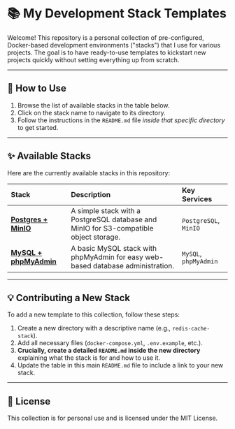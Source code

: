 # 📚 My Development Stack Templates

Welcome! This repository is a personal collection of pre-configured, Docker-based development environments ("stacks") that I use for various projects. The goal is to have ready-to-use templates to kickstart new projects quickly without setting everything up from scratch.



---
## 📂 How to Use

1.  Browse the list of available stacks in the table below.
2.  Click on the stack name to navigate to its directory.
3.  Follow the instructions in the `README.md` file *inside that specific directory* to get started.

---
## ✨ Available Stacks

Here are the currently available stacks in this repository:

| Stack | Description | Key Services |
| :--- | :--- | :--- |
| **[Postgres + MinIO](./postgres-minio/)** | A simple stack with a PostgreSQL database and MinIO for S3-compatible object storage. | `PostgreSQL`, `MinIO` |
| **[MySQL + phpMyAdmin](./mysql-phpmyadmin/)** | A basic MySQL stack with phpMyAdmin for easy web-based database administration. | `MySQL`, `phpMyAdmin` |

---
## 💡 Contributing a New Stack

To add a new template to this collection, follow these steps:

1.  Create a new directory with a descriptive name (e.g., `redis-cache-stack`).
2.  Add all necessary files (`docker-compose.yml`, `.env.example`, etc.).
3.  **Crucially, create a detailed `README.md` inside the new directory** explaining what the stack is for and how to use it.
4.  Update the table in this main `README.md` file to include a link to your new stack.

---
## 📄 License

This collection is for personal use and is licensed under the MIT License.
